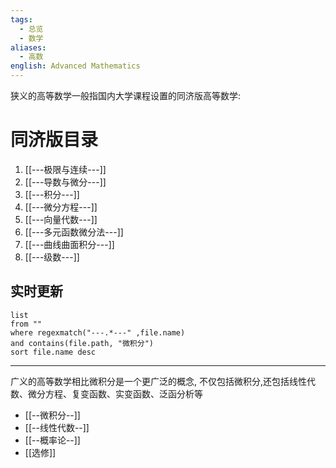 ```yaml
---
tags:
  - 总览
  - 数学
aliases:
  - 高数
english: Advanced Mathematics
---
```

狭义的高等数学一般指国内大学课程设置的同济版高等数学: 
# 同济版目录
1. [[---极限与连续---]]
2. [[---导数与微分---]]
3. [[---积分---]]
4. [[---微分方程---]]
5. [[---向量代数---]]
6. [[---多元函数微分法---]]
7. [[---曲线曲面积分---]]
8. [[---级数---]]

## 实时更新
```dataview
list 
from ""
where regexmatch("---.*---" ,file.name)
and contains(file.path, "微积分")
sort file.name desc
```



---
广义的高等数学相比微积分是一个更广泛的概念, 不仅包括微积分,还包括线性代数、微分方程、复变函数、实变函数、泛函分析等
- [[--微积分--]]
- [[--线性代数--]]
- [[--概率论--]]
- [[选修]]